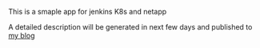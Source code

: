 This is a smaple app for jenkins K8s and netapp

A detailed description will be generated in next few days and published to [my blog](http://fabianborn.gitlab.io)

